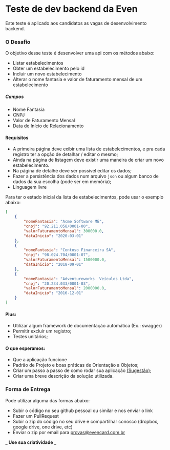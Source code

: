 # Teste de dev backend da Even

Este teste é aplicado aos candidatos as vagas de desenvolvimento backend.

### O Desafio

O objetivo desse teste é desenvolver uma api com os métodos abaixo:

-   Listar estabelecimentos
-   Obter um estabelecimento pelo id
-   Incluir um novo estabelecimento
-   Alterar o nome fantasia e valor de faturamento mensal de um estabelecimento

##### Campos

-   Nome Fantasia
-   CNPJ
-   Valor de Faturamento Mensal
-   Data de Início de Relacionamento

#### Requisitos

-   A primeira página deve exibir uma lista de estabelecimentos, e pra cada registro ter a opção de detalhar / editar o mesmo;
-   Ainda na página de listagem deve existir uma maneira de criar um novo estabelecimento.
-   Na página de detalhe deve ser possível editar os dados;
-   Fazer a persistência dos dados num arquivo `json` ou algum banco de dados da sua escolha (pode ser em memória);
-   Linguagem livre

Para ter o estado inicial da lista de estabelecimentos, pode usar o exemplo abaixo:

```json
[
    {
        "nomeFantasia": "Acme Software ME",
        "cnpj": "92.211.058/0001-00",
        "valorFaturamentoMensal": 300000.0,
        "dataInicio": "2020-03-01"
    },
    {
        "nomeFantasia": "Contoso Financeira SA",
        "cnpj": "98.024.704/0001-07",
        "valorFaturamentoMensal": 1500000.0,
        "dataInicio": "2018-09-01"
    },
    {
        "nomeFantasia": "Adventureworks  Veículos Ltda",
        "cnpj": "20.234.033/0001-03",
        "valorFaturamentoMensal": 2000000.0,
        "dataInicio": "2016-12-01"
    }
]
```

#### Plus:

-   Utilizar algum framework de documentação automática (Ex.: swagger)
-   Permitir excluir um registro;
-   Testes unitários;

#### O que esperamos:

-   Que a aplicação funcione
-   Padrão de Projeto e boas práticas de Orientação a Objetos;
-   Criar um passo a passo de como rodar sua aplicação [(Sugestão)](https://github.com/wearehive/project-guidelines/blob/master/README.sample.md);
-   Criar uma breve descrição da solução utilizada.

### Forma de Entrega

Pode utilizar alguma das formas abaixo:

-   Subir o código no seu github pessoal ou similar e nos enviar o link
-   Fazer um PullRequest
-   Subir o zip do código no seu drive e compartilhar conosco (dropbox, google drive, one drive, etc)
-   Enviar o zip por email para provas@evencard.com.br

**_ Use sua criatividade _**
